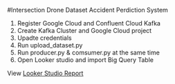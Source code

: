 #Intersection Drone Dataset Accident Perdiction System
1. Register Google Cloud and Confluent Cloud Kafka
2. Create Kafka Cluster and Google Cloud project
3. Upadte credentials
4. Run upload_dataset.py
5. Run producer.py & comsumer.py at the same time
6. Open Looker studio and import Big Query Table 

View [Looker Studio Report](https://lookerstudio.google.com/s/qunYngFVjs0)

